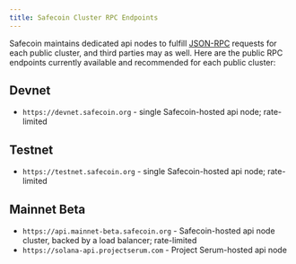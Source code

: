 ```yaml
---
title: Safecoin Cluster RPC Endpoints
---
```


Safecoin maintains dedicated api nodes to fulfill [JSON-RPC](developing/clients/jsonrpc-api.md)
requests for each public cluster, and third parties may as well. Here are the
public RPC endpoints currently available and recommended for each public cluster:

## Devnet

- `https://devnet.safecoin.org` - single Safecoin-hosted api node; rate-limited

## Testnet

- `https://testnet.safecoin.org` - single Safecoin-hosted api node; rate-limited

## Mainnet Beta

- `https://api.mainnet-beta.safecoin.org` - Safecoin-hosted api node cluster, backed by a load balancer; rate-limited
- `https://solana-api.projectserum.com` - Project Serum-hosted api node
